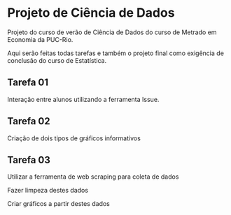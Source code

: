 # Projeto de Ciência de Dados

Projeto do curso de verão de Ciência de Dados do curso de Metrado em Economia da PUC-Rio.

Aqui serão feitas todas tarefas e também o projeto final como exigência de conclusão do curso de Estatística.

## Tarefa 01 
Interação entre alunos utilizando a ferramenta Issue.

## Tarefa 02
Criação de dois tipos de gráficos informativos

## Tarefa 03
Utilizar a ferramenta de web scraping para coleta de dados 

Fazer limpeza destes dados 

Criar gráficos a partir destes dados